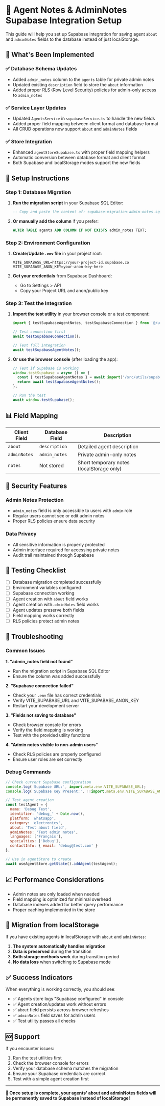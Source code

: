 # 📝 Agent Notes & AdminNotes Supabase Integration Setup

This guide will help you set up Supabase integration for saving agent `about` and `adminNotes` fields to the database instead of just localStorage.

## 🔧 What's Been Implemented

### ✅ Database Schema Updates
- Added `admin_notes` column to the `agents` table for private admin notes
- Updated existing `description` field to store the `about` information
- Added proper RLS (Row Level Security) policies for admin-only access to `admin_notes`

### ✅ Service Layer Updates
- Updated `AgentsService` in `supabaseService.ts` to handle the new fields
- Added proper field mapping between client format and database format
- All CRUD operations now support `about` and `adminNotes` fields

### ✅ Store Integration
- Enhanced `agentStoreSupabase.ts` with proper field mapping helpers
- Automatic conversion between database format and client format
- Both Supabase and localStorage modes support the new fields

## 🚀 Setup Instructions

### Step 1: Database Migration

1. **Run the migration script** in your Supabase SQL Editor:
   ```sql
   -- Copy and paste the content of: supabase-migration-admin-notes.sql
   ```

2. **Or manually add the column** if you prefer:
   ```sql
   ALTER TABLE agents ADD COLUMN IF NOT EXISTS admin_notes TEXT;
   ```

### Step 2: Environment Configuration

1. **Create/Update `.env` file** in your project root:
   ```env
   VITE_SUPABASE_URL=https://your-project-id.supabase.co
   VITE_SUPABASE_ANON_KEY=your-anon-key-here
   ```

2. **Get your credentials** from Supabase Dashboard:
   - Go to Settings > API
   - Copy your Project URL and anon/public key

### Step 3: Test the Integration

1. **Import the test utility** in your browser console or a test component:
   ```typescript
   import { testSupabaseAgentNotes, testSupabaseConnection } from '@/utils/supabaseAgentTest';
   
   // Test connection first
   await testSupabaseConnection();
   
   // Test full integration
   await testSupabaseAgentNotes();
   ```

2. **Or use the browser console** (after loading the app):
   ```javascript
   // Test if Supabase is working
   window.testSupabase = async () => {
     const { testSupabaseAgentNotes } = await import('/src/utils/supabaseAgentTest.ts');
     return await testSupabaseAgentNotes();
   };
   
   // Run the test
   await window.testSupabase();
   ```

## 📊 Field Mapping

| Client Field | Database Field | Description |
|-------------|----------------|-------------|
| `about` | `description` | Detailed agent description |
| `adminNotes` | `admin_notes` | Private admin-only notes |
| `notes` | Not stored | Short temporary notes (localStorage only) |

## 🔐 Security Features

### Admin Notes Protection
- `admin_notes` field is only accessible to users with `admin` role
- Regular users cannot see or edit admin notes
- Proper RLS policies ensure data security

### Data Privacy
- All sensitive information is properly protected
- Admin interface required for accessing private notes
- Audit trail maintained through Supabase

## 🧪 Testing Checklist

- [ ] Database migration completed successfully
- [ ] Environment variables configured
- [ ] Supabase connection working
- [ ] Agent creation with `about` field works
- [ ] Agent creation with `adminNotes` field works
- [ ] Agent updates preserve both fields
- [ ] Field mapping works correctly
- [ ] RLS policies protect admin notes

## 🔧 Troubleshooting

### Common Issues

**1. "admin_notes field not found"**
- Run the migration script in Supabase SQL Editor
- Ensure the column was added successfully

**2. "Supabase connection failed"**
- Check your `.env` file has correct credentials
- Verify VITE_SUPABASE_URL and VITE_SUPABASE_ANON_KEY
- Restart your development server

**3. "Fields not saving to database"**
- Check browser console for errors
- Verify the field mapping is working
- Test with the provided utility functions

**4. "Admin notes visible to non-admin users"**
- Check RLS policies are properly configured
- Ensure user roles are set correctly

### Debug Commands

```javascript
// Check current Supabase configuration
console.log('Supabase URL:', import.meta.env.VITE_SUPABASE_URL);
console.log('Supabase Key Present:', !!import.meta.env.VITE_SUPABASE_ANON_KEY);

// Test agent creation
const testAgent = {
  name: 'Debug Test',
  identifier: 'debug_' + Date.now(),
  platform: 'whatsapp',
  category: 'electronics',
  about: 'Test about field',
  adminNotes: 'Test admin notes',
  languages: ['Français'],
  specialties: ['Debug'],
  contactInfo: { email: 'debug@test.com' }
};

// Use in agentStore to create
await useAgentStore.getState().addAgent(testAgent);
```

## 📈 Performance Considerations

- Admin notes are only loaded when needed
- Field mapping is optimized for minimal overhead  
- Database indexes added for better query performance
- Proper caching implemented in the store

## 🔄 Migration from localStorage

If you have existing agents in localStorage with `about` and `adminNotes`:

1. **The system automatically handles migration**
2. **Data is preserved** during the transition
3. **Both storage methods work** during transition period
4. **No data loss** when switching to Supabase mode

## ✅ Success Indicators

When everything is working correctly, you should see:

- ✅ Agents store logs "Supabase configured" in console
- ✅ Agent creation/updates work without errors
- ✅ `about` field persists across browser refreshes
- ✅ `adminNotes` field saves for admin users
- ✅ Test utility passes all checks

## 🆘 Support

If you encounter issues:

1. Run the test utilities first
2. Check the browser console for errors
3. Verify your database schema matches the migration
4. Ensure your Supabase credentials are correct
5. Test with a simple agent creation first

---

**🎉 Once setup is complete, your agents' about and adminNotes fields will be permanently saved to Supabase instead of localStorage!**